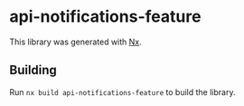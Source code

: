 # api-notifications-feature

This library was generated with [Nx](https://nx.dev).

## Building

Run `nx build api-notifications-feature` to build the library.
